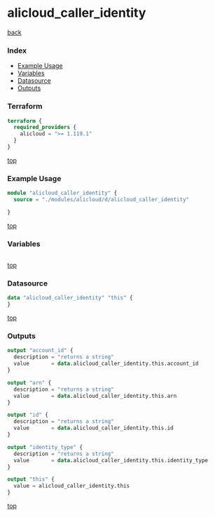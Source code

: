 # alicloud_caller_identity

[back](../alicloud.md)

### Index

- [Example Usage](#example-usage)
- [Variables](#variables)
- [Datasource](#datasource)
- [Outputs](#outputs)

### Terraform

```terraform
terraform {
  required_providers {
    alicloud = ">= 1.119.1"
  }
}
```

[top](#index)

### Example Usage

```terraform
module "alicloud_caller_identity" {
  source = "./modules/alicloud/d/alicloud_caller_identity"

}
```

[top](#index)

### Variables

```terraform
```

[top](#index)

### Datasource

```terraform
data "alicloud_caller_identity" "this" {
}
```

[top](#index)

### Outputs

```terraform
output "account_id" {
  description = "returns a string"
  value       = data.alicloud_caller_identity.this.account_id
}

output "arn" {
  description = "returns a string"
  value       = data.alicloud_caller_identity.this.arn
}

output "id" {
  description = "returns a string"
  value       = data.alicloud_caller_identity.this.id
}

output "identity_type" {
  description = "returns a string"
  value       = data.alicloud_caller_identity.this.identity_type
}

output "this" {
  value = alicloud_caller_identity.this
}
```

[top](#index)
